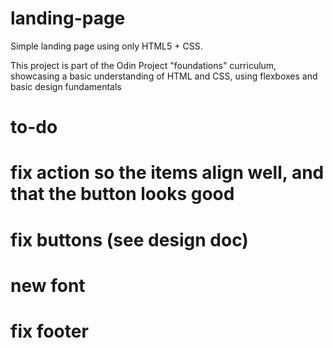 # landing-page
Simple landing page using only HTML5 + CSS. 

This project is part of the Odin Project "foundations" curriculum, showcasing a basic understanding of HTML and CSS, using flexboxes and basic design fundamentals

# to-do
# fix action so the items align well, and that the button looks good
# fix buttons (see design doc)
# new font
# fix footer
#
#
#
#